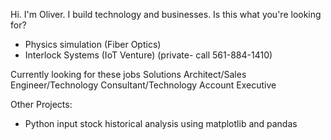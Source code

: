 Hi. I'm Oliver. I build technology and businesses.
Is this what you're looking for? 
- Physics simulation (Fiber Optics)
- Interlock Systems (IoT Venture) (private- call 561-884-1410)

Currently looking for these jobs
Solutions Architect/Sales Engineer/Technology Consultant/Technology Account Executive

Other Projects:
- Python input stock historical analysis using matplotlib and pandas



